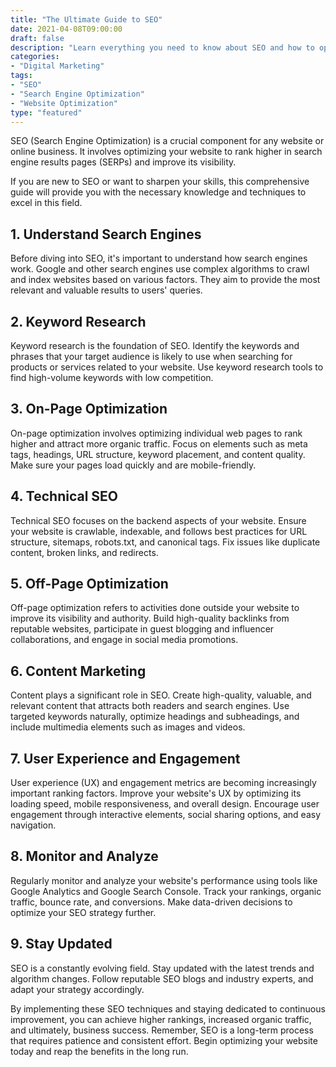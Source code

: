 ```yaml
--- 
title: "The Ultimate Guide to SEO" 
date: 2021-04-08T09:00:00 
draft: false 
description: "Learn everything you need to know about SEO and how to optimize your website for search engines." 
categories: 
- "Digital Marketing" 
tags: 
- "SEO" 
- "Search Engine Optimization" 
- "Website Optimization" 
type: "featured" 
--- 
```


SEO (Search Engine Optimization) is a crucial component for any website or online business. It involves optimizing your website to rank higher in search engine results pages (SERPs) and improve its visibility. 

If you are new to SEO or want to sharpen your skills, this comprehensive guide will provide you with the necessary knowledge and techniques to excel in this field. 

## 1. Understand Search Engines 

Before diving into SEO, it's important to understand how search engines work. Google and other search engines use complex algorithms to crawl and index websites based on various factors. They aim to provide the most relevant and valuable results to users' queries. 

## 2. Keyword Research 

Keyword research is the foundation of SEO. Identify the keywords and phrases that your target audience is likely to use when searching for products or services related to your website. Use keyword research tools to find high-volume keywords with low competition. 

## 3. On-Page Optimization 

On-page optimization involves optimizing individual web pages to rank higher and attract more organic traffic. Focus on elements such as meta tags, headings, URL structure, keyword placement, and content quality. Make sure your pages load quickly and are mobile-friendly. 

## 4. Technical SEO 

Technical SEO focuses on the backend aspects of your website. Ensure your website is crawlable, indexable, and follows best practices for URL structure, sitemaps, robots.txt, and canonical tags. Fix issues like duplicate content, broken links, and redirects. 

## 5. Off-Page Optimization 

Off-page optimization refers to activities done outside your website to improve its visibility and authority. Build high-quality backlinks from reputable websites, participate in guest blogging and influencer collaborations, and engage in social media promotions. 

## 6. Content Marketing 

Content plays a significant role in SEO. Create high-quality, valuable, and relevant content that attracts both readers and search engines. Use targeted keywords naturally, optimize headings and subheadings, and include multimedia elements such as images and videos. 

## 7. User Experience and Engagement 

User experience (UX) and engagement metrics are becoming increasingly important ranking factors. Improve your website's UX by optimizing its loading speed, mobile responsiveness, and overall design. Encourage user engagement through interactive elements, social sharing options, and easy navigation. 

## 8. Monitor and Analyze 

Regularly monitor and analyze your website's performance using tools like Google Analytics and Google Search Console. Track your rankings, organic traffic, bounce rate, and conversions. Make data-driven decisions to optimize your SEO strategy further. 

## 9. Stay Updated 

SEO is a constantly evolving field. Stay updated with the latest trends and algorithm changes. Follow reputable SEO blogs and industry experts, and adapt your strategy accordingly. 

By implementing these SEO techniques and staying dedicated to continuous improvement, you can achieve higher rankings, increased organic traffic, and ultimately, business success. Remember, SEO is a long-term process that requires patience and consistent effort. Begin optimizing your website today and reap the benefits in the long run.
